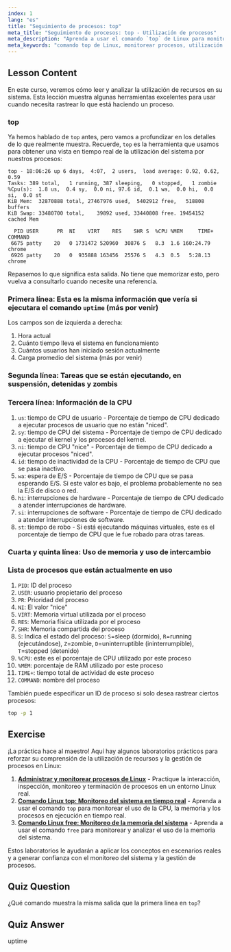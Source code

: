 ```yaml
---
index: 1
lang: "es"
title: "Seguimiento de procesos: top"
meta_title: "Seguimiento de procesos: top - Utilización de procesos"
meta_description: "Aprenda a usar el comando `top` de Linux para monitorear los recursos del sistema y rastrear procesos. Comprenda los detalles de CPU, memoria y procesos para el análisis de rendimiento."
meta_keywords: "comando top de Linux, monitorear procesos, utilización del sistema, rendimiento de Linux, principiante, tutorial, guía"
---
```


## Lesson Content

En este curso, veremos cómo leer y analizar la utilización de recursos en su sistema. Esta lección muestra algunas herramientas excelentes para usar cuando necesita rastrear lo que está haciendo un proceso.

### top

Ya hemos hablado de `top` antes, pero vamos a profundizar en los detalles de lo que realmente muestra. Recuerde, `top` es la herramienta que usamos para obtener una vista en tiempo real de la utilización del sistema por nuestros procesos:

```plaintext
top - 18:06:26 up 6 days,  4:07,  2 users,  load average: 0.92, 0.62, 0.59
Tasks: 389 total,   1 running, 387 sleeping,   0 stopped,   1 zombie
%Cpu(s):  1.8 us,  0.4 sy,  0.0 ni, 97.6 id,  0.1 wa,  0.0 hi,  0.0 si,  0.0 st
KiB Mem:  32870888 total, 27467976 used,  5402912 free,   518808 buffers
KiB Swap: 33480700 total,    39892 used, 33440808 free. 19454152 cached Mem

  PID USER      PR  NI    VIRT    RES    SHR S  %CPU %MEM     TIME+ COMMAND
 6675 patty    20   0 1731472 520960  30876 S   8.3  1.6 160:24.79 chrome
 6926 patty    20   0  935888 163456  25576 S   4.3  0.5   5:28.13 chrome
```

Repasemos lo que significa esta salida. No tiene que memorizar esto, pero vuelva a consultarlo cuando necesite una referencia.

### Primera línea: Esta es la misma información que vería si ejecutara el comando `uptime` (más por venir)

Los campos son de izquierda a derecha:

1. Hora actual
2. Cuánto tiempo lleva el sistema en funcionamiento
3. Cuántos usuarios han iniciado sesión actualmente
4. Carga promedio del sistema (más por venir)

### Segunda línea: Tareas que se están ejecutando, en suspensión, detenidas y zombis

### Tercera línea: Información de la CPU

1. `us`: tiempo de CPU de usuario - Porcentaje de tiempo de CPU dedicado a ejecutar procesos de usuario que no están "niced".
2. `sy`: tiempo de CPU del sistema - Porcentaje de tiempo de CPU dedicado a ejecutar el kernel y los procesos del kernel.
3. `ni`: tiempo de CPU "nice" - Porcentaje de tiempo de CPU dedicado a ejecutar procesos "niced".
4. `id`: tiempo de inactividad de la CPU - Porcentaje de tiempo de CPU que se pasa inactivo.
5. `wa`: espera de E/S - Porcentaje de tiempo de CPU que se pasa esperando E/S. Si este valor es bajo, el problema probablemente no sea la E/S de disco o red.
6. `hi`: interrupciones de hardware - Porcentaje de tiempo de CPU dedicado a atender interrupciones de hardware.
7. `si`: interrupciones de software - Porcentaje de tiempo de CPU dedicado a atender interrupciones de software.
8. `st`: tiempo de robo - Si está ejecutando máquinas virtuales, este es el porcentaje de tiempo de CPU que le fue robado para otras tareas.

### Cuarta y quinta línea: Uso de memoria y uso de intercambio

### Lista de procesos que están actualmente en uso

1. `PID`: ID del proceso
2. `USER`: usuario propietario del proceso
3. `PR`: Prioridad del proceso
4. `NI`: El valor "nice"
5. `VIRT`: Memoria virtual utilizada por el proceso
6. `RES`: Memoria física utilizada por el proceso
7. `SHR`: Memoria compartida del proceso
8. `S`: Indica el estado del proceso: `S`=sleep (dormido), `R`=running (ejecutándose), `Z`=zombie, `D`=uninterruptible (ininterrumpible), `T`=stopped (detenido)
9. `%CPU`: este es el porcentaje de CPU utilizado por este proceso
10. `%MEM`: porcentaje de RAM utilizado por este proceso
11. `TIME+`: tiempo total de actividad de este proceso
12. `COMMAND`: nombre del proceso

También puede especificar un ID de proceso si solo desea rastrear ciertos procesos:

```bash
top -p 1
```

## Exercise

¡La práctica hace al maestro! Aquí hay algunos laboratorios prácticos para reforzar su comprensión de la utilización de recursos y la gestión de procesos en Linux:

1. **[Administrar y monitorear procesos de Linux](https://labex.io/es/labs/comptia-manage-and-monitor-linux-processes-590864)** - Practique la interacción, inspección, monitoreo y terminación de procesos en un entorno Linux real.
2. **[Comando Linux top: Monitoreo del sistema en tiempo real](https://labex.io/es/labs/linux-linux-top-command-real-time-system-monitoring-388500)** - Aprenda a usar el comando `top` para monitorear el uso de la CPU, la memoria y los procesos en ejecución en tiempo real.
3. **[Comando Linux free: Monitoreo de la memoria del sistema](https://labex.io/es/labs/linux-linux-free-command-monitoring-system-memory-388496)** - Aprenda a usar el comando `free` para monitorear y analizar el uso de la memoria del sistema.

Estos laboratorios le ayudarán a aplicar los conceptos en escenarios reales y a generar confianza con el monitoreo del sistema y la gestión de procesos.

## Quiz Question

¿Qué comando muestra la misma salida que la primera línea en `top`?

## Quiz Answer

uptime
